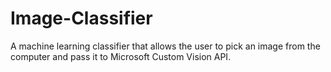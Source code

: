 # Image-Classifier
A machine learning classifier that allows the user to pick an image from the computer and pass it to Microsoft Custom Vision API.
